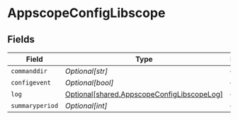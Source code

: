 # AppscopeConfigLibscope


## Fields

| Field                                                                                              | Type                                                                                               | Required                                                                                           | Description                                                                                        |
| -------------------------------------------------------------------------------------------------- | -------------------------------------------------------------------------------------------------- | -------------------------------------------------------------------------------------------------- | -------------------------------------------------------------------------------------------------- |
| `commanddir`                                                                                       | *Optional[str]*                                                                                    | :heavy_minus_sign:                                                                                 | N/A                                                                                                |
| `configevent`                                                                                      | *Optional[bool]*                                                                                   | :heavy_minus_sign:                                                                                 | N/A                                                                                                |
| `log`                                                                                              | [Optional[shared.AppscopeConfigLibscopeLog]](undefined/models/shared/appscopeconfiglibscopelog.md) | :heavy_minus_sign:                                                                                 | N/A                                                                                                |
| `summaryperiod`                                                                                    | *Optional[int]*                                                                                    | :heavy_minus_sign:                                                                                 | N/A                                                                                                |